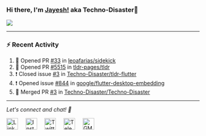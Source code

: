 ### Hi there, I'm [Jayesh!](https://technodisaster.wtf) aka Techno-Disaster👋

<a href="https://github.com/anuraghazra/github-readme-stats">
  <img align="center" src="https://github-readme-stats.vercel.app/api?username=Techno-Disaster&include_all_commits=true&count_private=true&show_icons=true&icon_color=f3437a&bg_color=30,f2ffe6,e6ffff" />
</a>

---

### :zap: Recent Activity

<!--START_SECTION:activity-->
1. 💪 Opened PR [#33](https://github.com//leoafarias/sidekick/pull/33) in [leoafarias/sidekick](https://github.com//leoafarias/sidekick)
2. 💪 Opened PR [#5515](https://github.com//tldr-pages/tldr/pull/5515) in [tldr-pages/tldr](https://github.com//tldr-pages/tldr)
3. ❗️ Closed issue [#3](https://github.com//Techno-Disaster/tldr-flutter/issues/3) in [Techno-Disaster/tldr-flutter](https://github.com//Techno-Disaster/tldr-flutter)
4. ❗️ Opened issue [#844](https://github.com//google/flutter-desktop-embedding/issues/844) in [google/flutter-desktop-embedding](https://github.com//google/flutter-desktop-embedding)
5. 🎉 Merged PR [#3](https://github.com//Techno-Disaster/Techno-Disaster/pull/3) in [Techno-Disaster/Techno-Disaster](https://github.com//Techno-Disaster/Techno-Disaster)
<!--END_SECTION:activity-->






---

<i> Let's connect and chat! :incoming_envelope: </i>

<a href="https://www.linkedin.com/in/techno_disaster"><img src="https://cdn.jsdelivr.net/npm/simple-icons@v3/icons/linkedin.svg" width="30px" alt="LinkedIn"></a> &nbsp; &nbsp;
<a href="https://instagram.com/techno_disaster"><img src="https://cdn.jsdelivr.net/npm/simple-icons@v3/icons/instagram.svg" width="30px" alt="Instagram"></a> &nbsp; &nbsp;
<a href="https://twitter.com/techno_disaster"><img src="https://cdn.jsdelivr.net/npm/simple-icons@v3/icons/twitter.svg" width="30px" alt="Twitter"></a> &nbsp; &nbsp;
<a href="https://t.me/techno_disaster"><img src="https://cdn.jsdelivr.net/npm/simple-icons@v3/icons/telegram.svg" width="30px" alt="Telegram"></a> &nbsp; &nbsp;
<a href="mailto:nirvejayesh@gmail.com"><img src="https://cdn.jsdelivr.net/npm/simple-icons@v3/icons/gmail.svg" width="30px" alt="GMail"></a> &nbsp; &nbsp;
